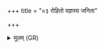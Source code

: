 +++
title = "०३ रोहितो यज्ञस्य जनिता"

+++
<details><summary>मूलम् (GR)</summary>

रोहितो यज्ञस्य जनिता मुखं च  
रोहिताय वाचा श्रोत्रेण मनसा जुहोमि ।  
रोहितं देवा यन्ति सुमनस्यमानाः  
स मा रोहैः सामित्यै रोहयाति ॥
</details>